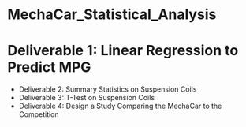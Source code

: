 # MechaCar_Statistical_Analysis
# Deliverable 1: Linear Regression to Predict MPG 



- Deliverable 2: Summary Statistics on Suspension Coils
- Deliverable 3: T-Test on Suspension Coils
- Deliverable 4: Design a Study Comparing the MechaCar to the Competition

